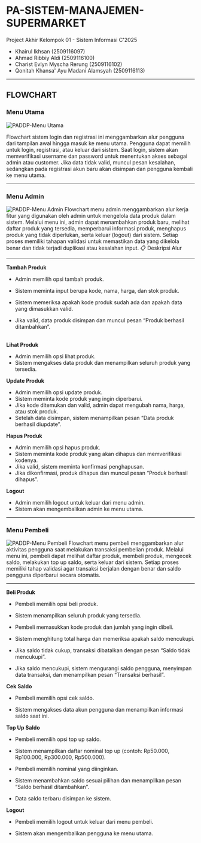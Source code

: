 # PA-SISTEM-MANAJEMEN-SUPERMARKET
Project Akhir Kelompok 01 - Sistem Informasi C'2025
- Khairul Ikhsan (2509116097)
- Ahmad Ribbiy Aldi (2509116100)
- Charist Evlyn Myscha Rerung (2509116102)
- Qonitah Khansa' Ayu Madani Alamsyah (2509116113)
  
---

## FLOWCHART
###  **Menu Utama**
![PADDP-Menu Utama](https://github.com/user-attachments/assets/181891bc-2009-483b-a539-b3a10b896f50)

Flowchart sistem login dan registrasi ini menggambarkan alur pengguna dari tampilan awal hingga masuk ke menu utama. Pengguna dapat memilih untuk login, registrasi, atau keluar dari sistem. Saat login, sistem akan memverifikasi username dan password untuk menentukan akses sebagai admin atau customer. Jika data tidak valid, muncul pesan kesalahan, sedangkan pada registrasi akun baru akan disimpan dan pengguna kembali ke menu utama.

---

### **Menu Admin**
![PADDP-Menu Admin](https://github.com/user-attachments/assets/00184d55-976f-43c8-9db9-549c0d5c6f63)
Flowchart menu admin menggambarkan alur kerja fitur yang digunakan oleh admin untuk mengelola data produk dalam sistem. Melalui menu ini, admin dapat menambahkan produk baru, melihat daftar produk yang tersedia, memperbarui informasi produk, menghapus produk yang tidak diperlukan, serta keluar (logout) dari sistem. Setiap proses memiliki tahapan validasi untuk memastikan data yang dikelola benar dan tidak terjadi duplikasi atau kesalahan input.
📋 Deskripsi Alur

---

**Tambah Produk**
- Admin memilih opsi tambah produk.
        
- Sistem meminta input berupa kode, nama, harga, dan stok produk.
        
- Sistem memeriksa apakah kode produk sudah ada dan apakah data yang dimasukkan valid.
        
- Jika valid, data produk disimpan dan muncul pesan “Produk berhasil ditambahkan”.
        
\
**Lihat Produk**
- Admin memilih opsi lihat produk.
- Sistem mengakses data produk dan menampilkan seluruh produk yang tersedia.
  
**Update Produk**
- Admin memilih opsi update produk.
- Sistem meminta kode produk yang ingin diperbarui.
- Jika kode ditemukan dan valid, admin dapat mengubah nama, harga, atau stok produk.
- Setelah data disimpan, sistem menampilkan pesan “Data produk berhasil diupdate”.

**Hapus Produk**
- Admin memilih opsi hapus produk.
- Sistem meminta kode produk yang akan dihapus dan memverifikasi kodenya.
- Jika valid, sistem meminta konfirmasi penghapusan.
- Jika dikonfirmasi, produk dihapus dan muncul pesan “Produk berhasil dihapus”.

**Logout**
- Admin memilih logout untuk keluar dari menu admin.
- Sistem akan mengembalikan admin ke menu utama.

---

### Menu Pembeli
![PADDP-Menu Pembeli](https://github.com/user-attachments/assets/254f922f-b537-4536-b07d-7ae9e650961f)
Flowchart menu pembeli menggambarkan alur aktivitas pengguna saat melakukan transaksi pembelian produk. Melalui menu ini, pembeli dapat melihat daftar produk, membeli produk, mengecek saldo, melakukan top up saldo, serta keluar dari sistem. Setiap proses memiliki tahap validasi agar transaksi berjalan dengan benar dan saldo pengguna diperbarui secara otomatis.

---

**Beli Produk**

- Pembeli memilih opsi beli produk.

- Sistem menampilkan seluruh produk yang tersedia.

- Pembeli memasukkan kode produk dan jumlah yang ingin dibeli.

- Sistem menghitung total harga dan memeriksa apakah saldo mencukupi.

- Jika saldo tidak cukup, transaksi dibatalkan dengan pesan “Saldo tidak mencukupi”.

- Jika saldo mencukupi, sistem mengurangi saldo pengguna, menyimpan data transaksi, dan menampilkan pesan “Transaksi berhasil”.

**Cek Saldo**

- Pembeli memilih opsi cek saldo.

- Sistem mengakses data akun pengguna dan menampilkan informasi saldo saat ini.

**Top Up Saldo**

- Pembeli memilih opsi top up saldo.

- Sistem menampilkan daftar nominal top up (contoh: Rp50.000, Rp100.000, Rp300.000, Rp500.000).

- Pembeli memilih nominal yang diinginkan.

- Sistem menambahkan saldo sesuai pilihan dan menampilkan pesan “Saldo berhasil ditambahkan”.

- Data saldo terbaru disimpan ke sistem.

**Logout**

- Pembeli memilih logout untuk keluar dari menu pembeli.

- Sistem akan mengembalikan pengguna ke menu utama.


